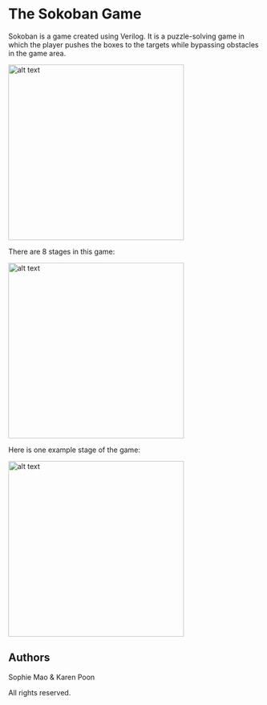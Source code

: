# The Sokoban Game

Sokoban is a game created using Verilog. It is a puzzle-solving game in which the player pushes the boxes to the targets while bypassing obstacles in the game area.

<img src="https://user-images.githubusercontent.com/48849101/55813550-f3127200-5aba-11e9-83d5-f14f8853fdbf.PNG" alt="alt text" width="350">

There are 8 stages in this game:

<img src="https://user-images.githubusercontent.com/48849101/55814075-dd517c80-5abb-11e9-96e6-aeaee22dd51f.JPG" alt="alt text" width="350">

Here is one example stage of the game:

<img src="https://user-images.githubusercontent.com/48849101/55814307-3a4d3280-5abc-11e9-82d1-2414970b2357.PNG" alt="alt text" width="350">

## Authors
Sophie Mao & Karen Poon

All rights reserved.
